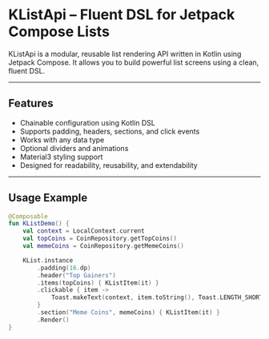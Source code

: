 # KListApi – Fluent DSL for Jetpack Compose Lists

KListApi is a modular, reusable list rendering API written in Kotlin using Jetpack Compose. It allows you to build powerful list screens using a clean, fluent DSL.

---

## Features

- Chainable configuration using Kotlin DSL
- Supports padding, headers, sections, and click events
- Works with any data type
- Optional dividers and animations
- Material3 styling support
- Designed for readability, reusability, and extendability

---

## Usage Example

```kotlin
@Composable
fun KListDemo() {
    val context = LocalContext.current
    val topCoins = CoinRepository.getTopCoins()
    val memeCoins = CoinRepository.getMemeCoins()

    KList.instance
        .padding(16.dp)
        .header("Top Gainers")
        .items(topCoins) { KListItem(it) }
        .clickable { item ->
            Toast.makeText(context, item.toString(), Toast.LENGTH_SHORT).show()
        }
        .section("Meme Coins", memeCoins) { KListItem(it) }
        .Render()
}
